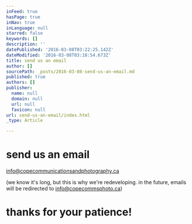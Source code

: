 ```yaml
---
inFeed: true
hasPage: true
inNav: true
inLanguage: null
starred: false
keywords: []
description: ''
datePublished: '2016-03-08T03:22:25.142Z'
dateModified: '2016-03-08T03:18:54.673Z'
title: send us an email
author: []
sourcePath: _posts/2016-03-08-send-us-an-email.md
published: true
authors: []
publisher:
  name: null
  domain: null
  url: null
  favicon: null
url: send-us-an-email/index.html
_type: Article

---
```

# send us an email

info@copecommunicationsandphotography.ca

(we know it's long, but this is why we're redeveloping. in the future, emails will be redirected to info@copecommsphoto.ca)

# thanks for your patience!